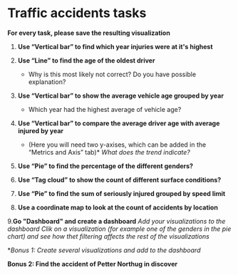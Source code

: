 # Traffic accidents tasks

**For every task, please save the resulting visualization**

1. **Use “Vertical bar” to find which year injuries were at it's highest**

2. **Use “Line” to find the age of the oldest driver** 
	* Why is this most likely not correct? Do you have possible explanation?

3. **Use “Vertical bar” to show the average vehicle age grouped by year**
	* Which year had the highest average of vehicle age?

4. **Use “Vertical bar” to compare the average driver age with average injured by year**
	* (Here you will need two y-axises, which can be added in the “Metrics and Axis” tab)* 
	*What does the trend indicate?*

5. **Use “Pie” to find the percentage of the different genders?**

6. **Use “Tag cloud” to show the count of different surface conditions?**

7. **Use “Pie” to find the sum of seriously injured grouped by speed limit**

8. **Use a coordinate map to look at the count of accidents by location**

9.**Go "Dashboard" and create a dashboard**
*Add your visualizations to the dashboard*
*Clik on a visualization (for example one of the genders in the pie chart) and see how thet filtering affects the rest of the visualizations*

**Bonus 1: Create several visualizations and add to the dashboard*

**Bonus 2: Find the accident of Petter Northug in discover**
